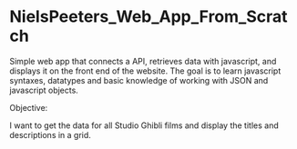 # NielsPeeters_Web_App_From_Scratch
 Simple web app that connects a API, retrieves data with javascript, and displays it on the front end of the website. The goal is to learn javascript syntaxes, datatypes and basic knowledge of working with JSON and javascript objects.

Objective:

I want to get the data for all Studio Ghibli films and display the titles and descriptions in a grid. 

